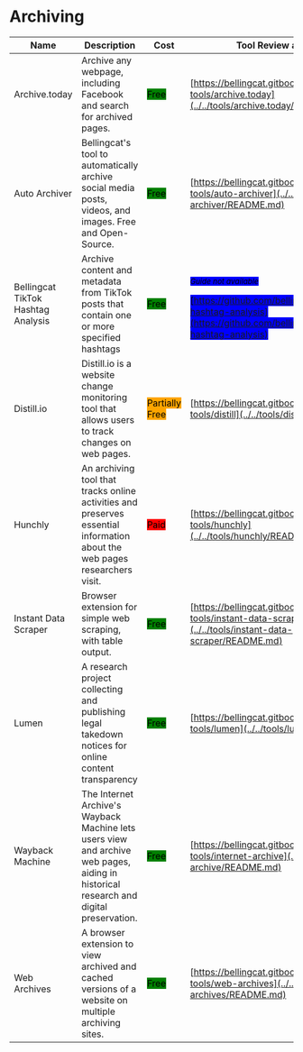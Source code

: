# Archiving

| Name | Description | Cost | Tool Review and Guide |
| --- | --- | --- | --- |
| Archive.today | Archive any webpage, including Facebook and search for archived pages. | <mark style="background-color:green;">Free</mark> | [https://bellingcat.gitbook.io/toolkit/more/all-tools/archive.today](../../tools/archive.today/README.md) |
| Auto Archiver | Bellingcat's tool to automatically archive social media posts, videos, and images. Free and Open-Source. | <mark style="background-color:green;">Free</mark> | [https://bellingcat.gitbook.io/toolkit/more/all-tools/auto-archiver](../../tools/auto-archiver/README.md) |
| Bellingcat TikTok Hashtag Analysis | Archive content and metadata from TikTok posts that contain one or more specified hashtags | <mark style="background-color:green;">Free</mark> | <p><sub><em><mark style="background-color:blue;">Guide not available</mark></em></sub></p><mark style="background-color:blue;"> [https://github.com/bellingcat/tiktok-hashtag-analysis](https://github.com/bellingcat/tiktok-hashtag-analysis) </mark> |
| Distill.io | Distill.io is a website change monitoring tool that allows users to track changes on web pages. | <mark style="background-color:orange;">Partially Free</mark> | [https://bellingcat.gitbook.io/toolkit/more/all-tools/distill](../../tools/distill/README.md) |
| Hunchly | An archiving tool that tracks online activities and preserves essential information about the web pages researchers visit. | <mark style="background-color:red;">Paid</mark> | [https://bellingcat.gitbook.io/toolkit/more/all-tools/hunchly](../../tools/hunchly/README.md) |
| Instant Data Scraper | Browser extension for simple web scraping, with table output. | <mark style="background-color:green;">Free</mark> | [https://bellingcat.gitbook.io/toolkit/more/all-tools/instant-data-scraper](../../tools/instant-data-scraper/README.md) |
| Lumen | A research project collecting and publishing legal takedown notices for online content transparency | <mark style="background-color:green;">Free</mark> | [https://bellingcat.gitbook.io/toolkit/more/all-tools/lumen](../../tools/lumen/README.md) |
| Wayback Machine | The Internet Archive's Wayback Machine lets users view and archive web pages, aiding in historical research and digital preservation. | <mark style="background-color:green;">Free</mark> | [https://bellingcat.gitbook.io/toolkit/more/all-tools/internet-archive](../../tools/internet-archive/README.md) |
| Web Archives | A browser extension to view archived and cached versions of a website on multiple archiving sites. | <mark style="background-color:green;">Free</mark> | [https://bellingcat.gitbook.io/toolkit/more/all-tools/web-archives](../../tools/web-archives/README.md) |